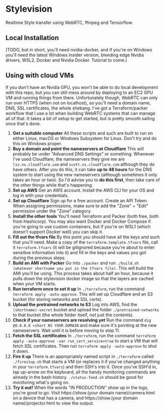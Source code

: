 # Stylevision

Realtime Style transfer using WebRTC, ffmpeg and Tensorflow.

## Local Installation

(TODO, but in short, you'll need nvidia-docker, and if you're on Windows you'll need the latest Windows Insider version, bleeding edge Nvidia drivers, WSL2, Docker and Nvidia Docker. Tutorial to come.)

## Using with cloud VMs

If you don't have an Nvidia GPU, you won't be able to do local development with this repo, but you can still mess around by deploying to an EC2 GPU VM and running things from there. Unfortunately though, WebRTC can only run over HTTPS (when not on localhost), so you'll need a domain name, DNS, SSL certificates, the whole shebang. I've got a Terraform/packer workflow that I use a lot when building WebRTC systems that can manage all of that. It takes a bit of setup to get started, but is pretty smooth sailing once that's done.

1. **Get a suitable computer** All these scripts and such are built to run on either Linux, macOS or Windows Subsystem for Linux. Don't try and do this on Windows proper.
2. **Buy a domain and point the nameservers at Cloudflare** This will probably be under "Advanced DNS Settings" or something. Whenever I've used Cloudflare, the nameservers they give me are `liv.ns.cloudflare.com` and `scott.ns.cloudflare.com` although they do have others. After you do this, it can take **up to 48 hours** for the DNS system to start using the new nameservers (although sometimes it only takes an hour or two). So I'd advise you to **do this first**, then take care of the other things while that's happening.
3. **Set up AWS** Get an AWS account. Install the AWS CLI for your OS and log in with your credentials.
4. **Set up Cloudflare** Sign up for a free account. Create an API Token. When assigning permissions, make sure to add the "Zone" + "Edit" permission under the "Zone" category.
5. **Install the other tools** You'll need Terraform and Packer (both free, both from Hashicorp). You may also want Docker and Docker Compose if you're going to use custom containers, but if you're on WSL1 (which doesn't support Docker well) you can skip it.
6. **Fill out the tfvars file** By this point you should have all the keys and such that you'll need. Make a copy of the `terraform.template.tfvars` file, call it `terraform.tfvars` (it will be gitignored because you're about to enter sensitive information into it) and fill in the keys and values you got during the previous steps.
7. **Build an AMI with Packer** Go into `./packer` and run `./build.sh (whatever shortname you put in the tfvars file)`. This will build the AMI you'll be using. This process takes about half an hour, because it pulls down the stylevision docker image so that the layers are cached when your VM starts.
8. **Run terraform once to set it up** In `./terraform`, run the command `terraform apply -auto-approve`. This will set up Cloudflare and an S3 bucket (for storing networks and SSL certs).
9. **Upload the pretrained networks to S3** Log into AWS, find the `(shortname)-secret` bucket and upload the folder `./pretrained-networks` to that bucket (the whole folder itself, not just the contents).
10. **Check if your nameservers are resolving yet** Run the command `dig @8.8.8.8 +short NS YOUR.DOMAIN` and make sure it's pointing at the new nameservers. Wait until it is before moving to step 11.
11. **Fetch the SSL certificates** In `./terraform`, run the command `terraform apply -auto-approve -var run_cert_service=true` to start a VM that will fetch SSL certificates. Then run `terraform apply -auto-approve` to shut it down.
12. **Fire it up** There is an appropriately named script in `./terraform` called `./fireitup.sh` that starts a VM (or replaces it if you've changed anything in your `terraform.tfvars`) and then SSH's into it. Once you've SSH'd in, tap up-arrow on the keyboard, all the handy monitoring commands are already in the bash history. `./status-feed.sh` should be good for monitoring what's going on.
13. **Try it out!** When the words "IN PRODUCTION" show up in the logs, you're good to go. Visit https://show.(your domain name)/camera.html on a device that has a camera, and https://show.(your domain name)/projector.html to view the output.